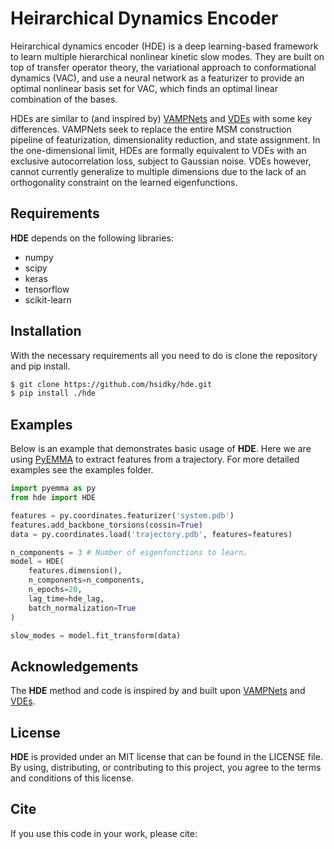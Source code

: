 # Heirarchical Dynamics Encoder
Heirarchical dynamics encoder (HDE) is a deep learning-based
framework to learn multiple hierarchical nonlinear kinetic slow modes.
They are built on top of transfer operator theory, the variational 
approach to conformational dynamics (VAC), and use a neural network as a
featurizer to provide an optimal nonlinear basis set for VAC, which
finds an optimal linear combination of the bases.

HDEs are similar to (and inspired by) [VAMPNets](https://github.com/markovmodel/deeptime)
and [VDEs](https://github.com/msmbuilder/vde) with some key differences. 
VAMPNets seek to replace the entire MSM construction pipeline of
featurization, dimensionality reduction, and state assignment. 
In the one-dimensional limit, HDEs are formally equivalent to 
VDEs with an exclusive autocorrelation loss, subject to Gaussian noise.
VDEs however, cannot currently generalize to multiple dimensions due to
the lack of an orthogonality constraint on the learned eigenfunctions. 

## Requirements 

**HDE** depends on the following libraries:

 - numpy 
 - scipy
 - keras 
 - tensorflow 
 - scikit-learn

## Installation 

With the necessary requirements all you need to do is clone the
repository and pip install. 

```bash
$ git clone https://github.com/hsidky/hde.git
$ pip install ./hde
```

## Examples 

Below is an example that demonstrates basic usage of **HDE**. Here we are using 
[PyEMMA](http://emma-project.org/latest/) to extract features from a trajectory. 
For more detailed examples see the examples folder. 

```python 
import pyemma as py
from hde import HDE 

features = py.coordinates.featurizer('system.pdb')
features.add_backbone_torsions(cossin=True)
data = py.coordinates.load('trajectory.pdb', features=features)

n_components = 3 # Number of eigenfunctions to learn.
model = HDE(
    features.dimension(), 
    n_components=n_components, 
    n_epochs=20, 
    lag_time=hde_lag,
    batch_normalization=True
)

slow_modes = model.fit_transform(data)
```

## <a name="ack"></a> Acknowledgements 

The **HDE** method and code is inspired by and built upon [VAMPNets](https://github.com/markovmodel/deeptime) and 
[VDEs](https://github.com/msmbuilder/vde).

## License 

**HDE** is provided under an MIT license that can be found in the LICENSE file. By using, distributing, or contributing to this project, you agree to the terms and conditions of this license.

## Cite

If you use this code in your work, please cite: 
